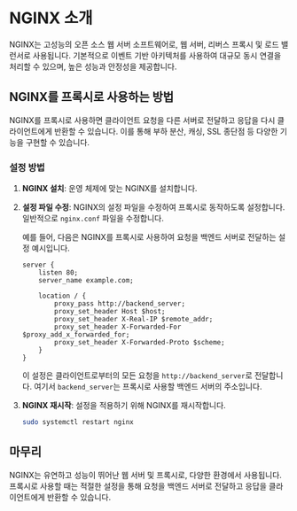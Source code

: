# NGINX 소개

NGINX는 고성능의 오픈 소스 웹 서버 소프트웨어로, 웹 서버, 리버스 프록시 및 로드 밸런서로 사용됩니다. 기본적으로 이벤트 기반 아키텍처를 사용하여 대규모 동시 연결을 처리할 수 있으며, 높은 성능과 안정성을 제공합니다.

## NGINX를 프록시로 사용하는 방법

NGINX를 프록시로 사용하면 클라이언트 요청을 다른 서버로 전달하고 응답을 다시 클라이언트에게 반환할 수 있습니다. 이를 통해 부하 분산, 캐싱, SSL 종단점 등 다양한 기능을 구현할 수 있습니다.

### 설정 방법

1. **NGINX 설치**: 운영 체제에 맞는 NGINX를 설치합니다.

2. **설정 파일 수정**: NGINX의 설정 파일을 수정하여 프록시로 동작하도록 설정합니다. 일반적으로 `nginx.conf` 파일을 수정합니다.

    예를 들어, 다음은 NGINX를 프록시로 사용하여 요청을 백엔드 서버로 전달하는 설정 예시입니다.

    ```nginx
    server {
        listen 80;
        server_name example.com;

        location / {
            proxy_pass http://backend_server;
            proxy_set_header Host $host;
            proxy_set_header X-Real-IP $remote_addr;
            proxy_set_header X-Forwarded-For $proxy_add_x_forwarded_for;
            proxy_set_header X-Forwarded-Proto $scheme;
        }
    }
    ```

    이 설정은 클라이언트로부터의 모든 요청을 `http://backend_server`로 전달합니다. 여기서 `backend_server`는 프록시로 사용할 백엔드 서버의 주소입니다.

3. **NGINX 재시작**: 설정을 적용하기 위해 NGINX를 재시작합니다.

    ```bash
    sudo systemctl restart nginx
    ```

## 마무리

NGINX는 유연하고 성능이 뛰어난 웹 서버 및 프록시로, 다양한 환경에서 사용됩니다. 프록시로 사용할 때는 적절한 설정을 통해 요청을 백엔드 서버로 전달하고 응답을 클라이언트에게 반환할 수 있습니다.
